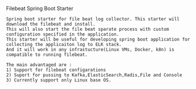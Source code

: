 	
Filebeat Spring Boot Starter

	Spring boot starter for file beat log collector. This starter will download the filebeat and install. 
	This will also start the file beat sparate process with custom configuration specified in the application.
	This starter will be useful for developing spring boot application for collecting the applicaiton log to ELK stack.
	And it will work in any infrastucture(Linux VMs, Docker, k8n) is compatible to running filebeat.
	
	The main advantaged are :
	1) Support for filebeat configarations 
	2) Suport for pussing to Kafka,ElasticSearch,Radis,File and Console
	3) Currently support only Linux base OS.
	
	
	
	  
	  
	
		